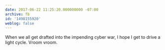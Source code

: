 ```yaml
---
date: 2017-06-22 11:25:20.000000000 -07:00
archive: fb
id: '1498155920'
weblog: false
---
```


When we all get drafted into the impending cyber war, I hope I get to drive a light cycle. Vroom vroom.
